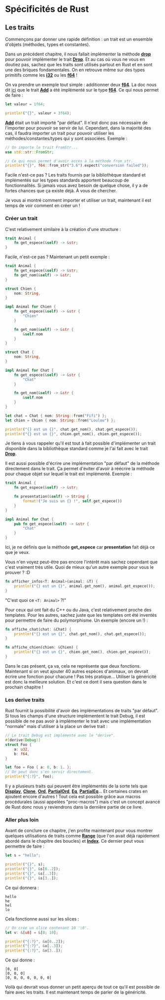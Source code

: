 # Spécificités de Rust

## Les traits

Commençons par donner une rapide définition : un trait est un ensemble d'objets (méthodes, types et constantes).

Dans un précédent chapitre, il nous fallait implémenter la méthode [__drop__](https://doc.rust-lang.org/stable/std/ops/trait.Drop.html#tymethod.drop) pour pouvoir implémenter le trait [__Drop__]. Et au cas où vous ne vous en doutiez pas, sachez que les traits sont utilisés partout en Rust et en sont une des briques fondamentales. On en retrouve même sur des types primitifs comme les [__i32__] ou les [__f64__] !

On va prendre un exemple tout simple : additionner deux [__f64__]. La doc nous dit [ici](https://doc.rust-lang.org/stable/std/primitive.f64.html#impl-Add%3Cf64%3E-for-f64) que le trait [__Add__] a été implémenté sur le type [__f64__]. Ce qui nous permet de faire :

```Rust
let valeur = 1f64;

println!("{}", valeur + 3f64);
```

[__Add__] était un trait importé "par défaut". Il n'est donc pas nécessaire de l'importer pour pouvoir se servir de lui. Cependant, dans la majorité des cas, il faudra importer un trait pour pouvoir utiliser les méthodes/constantes/types qui y sont associées. Exemple :

```Rust
// On importe le trait FromStr...
use std::str::FromStr;

// Ce qui nous permet d'avoir accès à la méthode from_str.      
println!("{}", f64::from_str("3.6").expect("conversion failed"));
```

Facile n'est-ce pas ? Les traits fournis par la bibliothèque standard et implémentés sur les types standards apportent beaucoup de fonctionnalités. Si jamais vous avez besoin de quelque chose, il y a de fortes chances que ça existe déjà. À vous de chercher.

Je vous ai montré comment importer et utiliser un trait, maintenant il est temps de voir comment en créer un !

### Créer un trait

C'est relativement similaire à la création d'une structure :

```Rust
trait Animal {
    fn get_espece(&self) -> &str;
}
```

Facile, n'est-ce pas ? Maintenant un petit exemple :

```Rust
trait Animal {
    fn get_espece(&self) -> &str;
    fn get_nom(&self) -> &str;
}

struct Chien {
    nom: String,
}

impl Animal for Chien {
    fn get_espece(&self) -> &str {
        "Chien"
    }

    fn get_nom(&self) -> &str {
        &self.nom
    }
}

struct Chat {
    nom: String,
}

impl Animal for Chat {
    fn get_espece(&self) -> &str {
        "Chat"
    }

    fn get_nom(&self) -> &str {
        &self.nom
    }
}

let chat = Chat { nom: String::from("Fifi") };
let chien = Chien { nom: String::from("Loulou") };

println!("{} est un {}", chat.get_nom(), chat.get_espece());
println!("{} est un {}", chien.get_nom(), chien.get_espece());
```

Je tiens à vous rappeler qu'il est tout à fait possible d'implémenter un trait disponible dans la bibliothèque standard comme je l'ai fait avec le trait [__Drop__].

Il est aussi possible d'écrire une implémentation "par défaut" de la méthode directement dans le trait. Ça permet d'éviter d'avoir à réécrire la méthode pour chaque objet sur lequel le trait est implémenté. Exemple :

```Rust
trait Animal {
    fn get_espece(&self) -> &str;

    fn presentation(&self) -> String {
        format!("Je suis un {} !", self.get_espece())
    }
}

impl Animal for Chat {
    pub fn get_espece(&self) -> &str {
        "Chat"
    }
}
```

Ici, je ne définis que la méthode __get_espece__ car __presentation__ fait déjà ce que je veux.

Vous n'en voyez peut-être pas encore l'intérêt mais sachez cependant que c'est vraiment très utile. Quoi de mieux qu'un autre exemple pour vous le prouver ? :D

```Rust
fn afficher_infos<T: Animal>(animal: &T) {
    println!("{} est un {}", animal.get_nom(), animal.get_espece());
}
```

"C'est quoi ce ``<T: Animal>`` ?!"

Pour ceux qui ont fait du C++ ou du Java, c'est relativement proche des templates. Pour les autres, sachez juste que les templates ont été inventés pour permettre de faire du polymorphisme. Un exemple (encore un !) :

```Rust
fn affiche_chat(chat: &Chat) {
    println!("{} est un {}", chat.get_nom(), chat.get_espece());
}

fn affiche_chien(chien: &Chien) {
    println!("{} est un {}", chien.get_nom(), chien.get_espece());
}
```

Dans le cas présent, ça va, cela ne représente que deux fonctions. Maintenant si on veut ajouter 40 autres espèces d'animaux, on devrait écrire une fonction pour chacune ! Pas très pratique... Utiliser la généricité est donc la meilleure solution. Et c'est ce dont il sera question dans le prochain chapitre !

### Les derive traits

Rust fournit la possibilité d'avoir des implémentations de traits "par défaut". Si tous les champs d'une structure implémentent le trait Debug, il est possible de ne pas avoir à implémenter le trait avec une implémentation "normale" mais d'utiliser à la place un derive trait :

```Rust
// Le trait Debug est implémenté avec le "derive".
#[derive(Debug)]
struct Foo {
    a: u32,
    b: f64,
}

let foo = Foo { a: 0, b: 1. };
// On peut donc s'en servir directement.
println!("{:?}", foo);
```

Il y a plusieurs traits qui peuvent être implémentés de la sorte tels que [__Display__], [__Clone__], [__Ord__], [__PartialOrd__], [__Eq__], [__PartialEq__]... Et certaines crates en ajoutent encore d'autres ! Tout cela est possible grâce aux macros procédurales (aussi appelées "proc-macros") mais c'est un concept avancé de Rust donc nous y reviendrons dans la dernière partie de ce livre.

### Aller plus loin

Avant de conclure ce chapitre, j'en profite maintenant pour vous montrer quelques utilisations de traits comme [__Range__][__Range__] (que l'on avait déjà rapidement abordé dans le chapitre des boucles) et [__Index__]. Ce dernier peut vous permettre de faire :

```Rust
let s = "hello";

println!("{}", s);
println!("{}", &s[0..2]);
println!("{}", &s[..3]);
println!("{}", &s[3..]);
```

Ce qui donnera :

```Shell
hello
he
hel
lo
```

Cela fonctionne aussi sur les slices :

```Rust
// On crée un slice contenant 10 '\0'.
let v: &[u8] = &[0; 10];

println!("{:?}", &v[0..2]);
println!("{:?}", &v[..3]);
println!("{:?}", &v[3..]);
```

Ce qui donne :

```Shell
[0, 0]
[0, 0, 0]
[0, 0, 0, 0, 0, 0, 0]
```

Voilà qui devrait vous donner un petit aperçu de tout ce qu'il est possible de faire avec les traits. Il est maintenant temps de parler de la généricité.

[__Range__]: https://doc.rust-lang.org/stable/std/ops/struct.Range.html
[__Drop__]: https://doc.rust-lang.org/stable/std/ops/trait.Drop.html
[__i32__]: https://doc.rust-lang.org/stable/std/primitive.i32.html
[__f64__]: https://doc.rust-lang.org/stable/std/primitive.f64.html
[__Add__]: https://doc.rust-lang.org/stable/std/ops/trait.Add.html
[__Display__]: https://doc.rust-lang.org/stable/std/fmt/trait.Display.html
[__Clone__]: https://doc.rust-lang.org/stable/std/clone/trait.Clone.html
[__Ord__]: https://doc.rust-lang.org/stable/std/cmp/trait.Ord.html
[__PartialOrd__]: https://doc.rust-lang.org/stable/std/cmp/trait.PartialOrd.html
[__Eq__]: https://doc.rust-lang.org/stable/std/cmp/trait.Eq.html
[__PartialEq__]: https://doc.rust-lang.org/stable/std/cmp/trait.PartialEq.html
[__Index__]: https://doc.rust-lang.org/stable/std/ops/trait.Index.html
